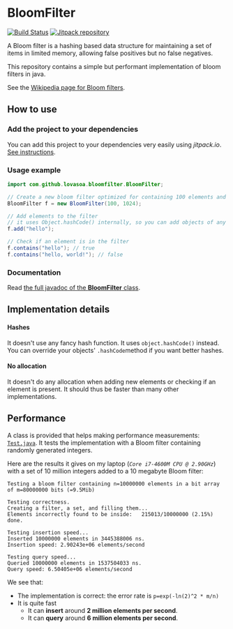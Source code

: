 # BloomFilter

[![Build Status](https://travis-ci.org/lovasoa/bloomfilter.svg?branch=master)](https://travis-ci.org/lovasoa/bloomfilter)
[![Jitpack repository](https://jitpack.io/v/lovasoa/BloomFilter.svg)](https://jitpack.io/#lovasoa/BloomFilter)

A Bloom filter is a hashing based data structure for maintaining a set of items in limited memory, allowing false positives but no false negatives.

This repository contains a simple but performant implementation of bloom filters in java.

See the [Wikipedia page for Bloom filters](https://en.wikipedia.org/wiki/Bloom_filter).

## How to use
### Add the project to your dependencies
You can add this project to your dependencies very easily using *jitpack.io*. [See instructions](https://jitpack.io/#lovasoa/BloomFilter/).
### Usage example
```java
import com.github.lovasoa.bloomfilter.BloomFilter;

// Create a new bloom filter optimized for containing 100 elements and using 1024 bits of memory
BloomFilter f = new BloomFilter(100, 1024);

// Add elements to the filter
// it uses Object.hashCode() internally, so you can add objects of any type
f.add("hello");

// Check if an element is in the filter
f.contains("hello"); // true
f.contains("hello, world!"); // false
```
### Documentation
Read [the full javadoc of the **BloomFilter** class](https://lovasoa.github.io/bloomfilter/apidocs/com/github/lovasoa/bloomfilter/BloomFilter.html).

## Implementation details

#### Hashes
It doesn't use any fancy hash function. It uses `object.hashCode()` instead. You can override your objects' `.hashCode`method if you want better hashes.

#### No allocation
It doesn't do any allocation when adding new elements or checking if an element is present. It should thus be faster than many other implementations.

## Performance
A class is provided that helps making performance measurements: [`Test.java`](./src/test/java/Test.java).
It tests the implementation with a Bloom filter containing randomly generated integers.

Here are the results it gives on my laptop (*`Core i7-4600M CPU @ 2.90GHz`*) with a set of 10 million integers added to a 10 megabyte Bloom filter:
```
Testing a bloom filter containing n=10000000 elements in a bit array of m=80000000 bits (=9.5Mib) 

Testing correctness.
Creating a filter, a set, and filling them...
Elements incorrectly found to be inside:   215013/10000000 (2.15%)
done.

Testing insertion speed...
Inserted 10000000 elements in 3445388006 ns.
Insertion speed: 2.90243e+06 elements/second

Testing query speed...
Queried 10000000 elements in 1537504033 ns.
Query speed: 6.50405e+06 elements/second
```

We see that:
  * The implementation is correct: the error rate is `p=exp(-ln(2)^2 * m/n)`
  * It is quite fast
     * It can **insert** around **2 million elements per second**.
     * It can **query** around **6 million elements per second**.
 
